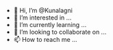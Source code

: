 - 👋 Hi, I’m @Kunalagni
- 👀 I’m interested in ...
- 🌱 I’m currently learning ...
- 💞️ I’m looking to collaborate on ...
- 📫 How to reach me ...

<!---
Kunalagni/Kunalagni is a ✨ special ✨ repository because its `README.md` (this file) appears on your GitHub profile.
You can click the Preview link to take a look at your changes.
--->
